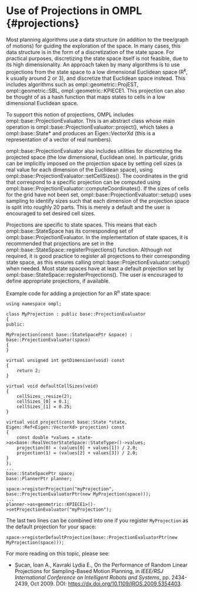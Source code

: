 # Use of Projections in OMPL {#projections}

Most planning algorithms use a data structure (in addition to the tree/graph of motions) for guiding the exploration of the space. In many cases, this data structure is in the form of a discretization of the state space. For practical purposes, discretizing the state space itself is not feasible, due to its high dimensionality. An approach taken by many algorithms is to use projections from the state space to a low dimensional Euclidean space (R<sup>k</sup>, k usually around 2 or 3), and discretize that Euclidean space instead. This includes algorithms such as ompl::geometric::ProjEST, ompl::geometric::SBL, ompl::geometric::KPIECE1. This projection can also be thought of as a hash function that maps states to cells in a low dimensional Euclidean space.

To support this notion of projections, OMPL includes ompl::base::ProjectionEvaluator. This is an abstract class whose main operation is ompl::base::ProjectionEvaluator::project(), which takes a ompl::base::State* and produces an Eigen::VectorXd (this is a representation of a vector of real numbers).

ompl::base::ProjectionEvaluator also includes utilities for discretizing the projected space (the low dimensional, Euclidean one). In particular, grids can be implicitly imposed on the projection space by setting cell sizes (a real value for each dimension of the Euclidean space), using ompl::base::ProjectionEvaluator::setCellSizes(). The coordinates in the grid that correspond to a specific projection can be computed using ompl::base::ProjectionEvaluator::computeCoordinates(). If the sizes of cells for the grid have not been set, ompl::base::ProjectionEvaluator::setup() uses sampling to identify sizes such that each dimension of the projection space is split into roughly 20 parts. This is merely a default and the user is encouraged to set desired cell sizes.

Projections are specific to state spaces. This means that each ompl::base::StateSpace has its corresponding set of ompl::base::ProjectionEvaluator. In the implementation of state spaces, it is recommended that projections are set in the ompl::base::StateSpace::registerProjections() function. Although not required, it is good practice to register all projections to their corresponding state space, as this ensures calling ompl::base::ProjectionEvaluator::setup() when needed. Most state spaces have at least a default projection set by ompl::base::StateSpace::registerProjections(). The user is encouraged to define appropriate projections, if available.

Example code for adding a projection for an R<sup>n</sup> state space:

~~~{.cpp}
using namespace ompl;

class MyProjection : public base::ProjectionEvaluator
{
public:

MyProjection(const base::StateSpacePtr &space) : base::ProjectionEvaluator(space)
{
}

virtual unsigned int getDimension(void) const
{
    return 2;
}

virtual void defaultCellSizes(void)
{
    cellSizes_.resize(2);
    cellSizes_[0] = 0.1;
    cellSizes_[1] = 0.25;
}

virtual void project(const base::State *state, Eigen::Ref<Eigen::VectorXd> projection) const
{
    const double *values = state->as<base::RealVectorStateSpace::StateType>()->values;
    projection(0) = (values[0] + values[1]) / 2.0;
    projection(1) = (values[2] + values[3]) / 2.0;
}
};
...
base::StateSpacePtr space;
base::PlannerPtr planner;

space->registerProjection("myProjection", base::ProjectionEvaluatorPtr(new MyProjection(space)));
...
planner->as<geometric::KPIECE1>()->setProjectionEvaluator("myProjection");
~~~

The last two lines can be combined into one if you register `MyProjection` as the default projection for your space:

~~~{.cpp}
space->registerDefaultProjection(base::ProjectionEvaluatorPtr(new MyProjection(space)));
~~~

For more reading on this topic, please see:

- Șucan, Ioan A., Kavraki Lydia E., On the Performance of Random Linear Projections for Sampling-Based Motion Planning, in _IEEE/RSJ International Conference on Intelligent Robots and Systems_, pp. 2434-2439, Oct 2009. DOI: <https://dx.doi.org/10.1109/IROS.2009.5354403>.
